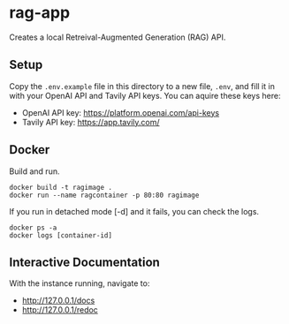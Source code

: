 # rag-app

Creates a local Retreival-Augmented Generation (RAG) API. 

## Setup

Copy the `.env.example` file in this directory to a new file, `.env`, and fill it in with your OpenAI API and Tavily API keys. You can aquire these keys here:
 - OpenAI API key: https://platform.openai.com/api-keys
 - Tavily API key: https://app.tavily.com/

## Docker
Build and run.
```
docker build -t ragimage .
docker run --name ragcontainer -p 80:80 ragimage
```
If you run in detached mode [-d] and it fails, you can check the logs.
```
docker ps -a
docker logs [container-id]
```

## Interactive Documentation
With the instance running, navigate to:
 - http://127.0.0.1/docs
 - http://127.0.0.1/redoc